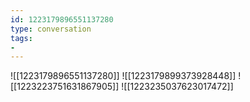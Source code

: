 ```yaml
---
id: 1223179896551137280
type: conversation
tags:
- 
---
```

![[1223179896551137280]]
![[1223179899373928448]]
![[1223223751631867905]]
![[1223235037623017472]]

